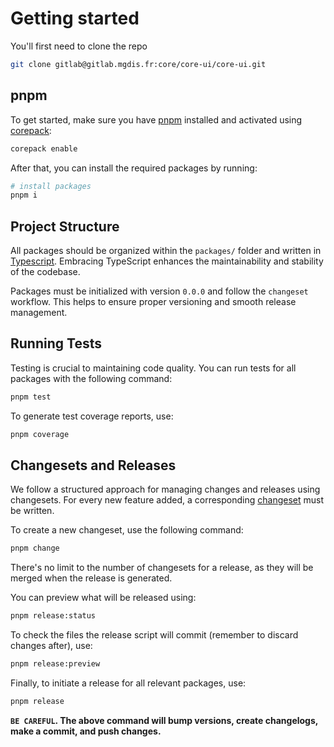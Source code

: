 # Getting started

You'll first need to clone the repo

```sh
git clone gitlab@gitlab.mgdis.fr:core/core-ui/core-ui.git
```

## pnpm

To get started, make sure you have [pnpm](https://pnpm.io/) installed and activated using [corepack](https://nodejs.org/api/corepack.html):

```sh
corepack enable
```

After that, you can install the required packages by running:

```sh
# install packages
pnpm i
```

## Project Structure

All packages should be organized within the `packages/` folder and written in [Typescript](https://www.typescriptlang.org/). Embracing TypeScript enhances the maintainability and stability of the codebase.

Packages must be initialized with version `0.0.0` and follow the `changeset` workflow. This helps to ensure proper versioning and smooth release management.

## Running Tests

Testing is crucial to maintaining code quality. You can run tests for all packages with the following command:

```sh
pnpm test
```

To generate test coverage reports, use:

```sh
pnpm coverage
```

## Changesets and Releases

We follow a structured approach for managing changes and releases using changesets. For every new feature added, a corresponding [changeset](https://github.com/changesets/changesets) must be written.

To create a new changeset, use the following command:

```sh
pnpm change
```

There's no limit to the number of changesets for a release, as they will be merged when the release is generated.

You can preview what will be released using:

```sh
pnpm release:status
```

To check the files the release script will commit (remember to discard changes after), use:

```sh
pnpm release:preview
```

Finally, to initiate a release for all relevant packages, use:

```sh
pnpm release
```

**`BE CAREFUL`. The above command will bump versions, create changelogs, make a commit, and push changes.**
